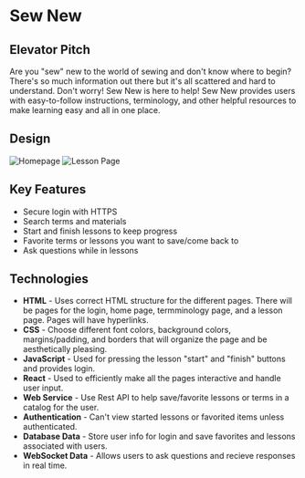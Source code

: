 # Sew New
## Elevator Pitch
Are you "sew" new to the world of sewing and don't know where to begin? There's so much information out there but it's all scattered and hard to understand. Don't worry! Sew New is here to help! Sew New provides users with easy-to-follow instructions, terminology, and other helpful resources to make learning easy and all in one place.

## Design
![Homepage](Homepage.png)
![Lesson Page](LessonPage.png)

## Key Features
- Secure login with HTTPS
- Search terms and materials
- Start and finish lessons to keep progress
- Favorite terms or lessons you want to save/come back to
- Ask questions while in lessons

## Technologies
- **HTML** - Uses correct HTML structure for the different pages. There will be pages for the login, home page, termminology page, and a lesson page. Pages will have hyperlinks.
- **CSS** - Choose different font colors, background colors, margins/padding, and borders that will organize the page and be aesthetically pleasing.
- **JavaScript** - Used for pressing the lesson "start" and "finish" buttons and provides login.
- **React** - Used to efficiently make all the pages interactive and handle user input.
- **Web Service** - Use Rest API to help save/favorite lessons or terms in a catalog for the user.
- **Authentication** - Can't view started lessons or favorited items unless authenticated.
- **Database Data** - Store user info for login and save favorites and lessons associated with users.
- **WebSocket Data** - Allows users to ask questions and recieve responses in real time.
